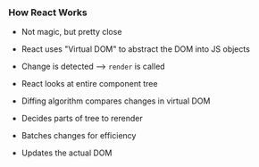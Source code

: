### How React Works

- Not magic, but pretty close

- React uses "Virtual DOM" to abstract the DOM into JS objects

- Change is detected --> `render` is called

- React looks at entire component tree

- Diffing algorithm compares changes in virtual DOM

- Decides parts of tree to rerender

- Batches changes for efficiency

- Updates the actual DOM
